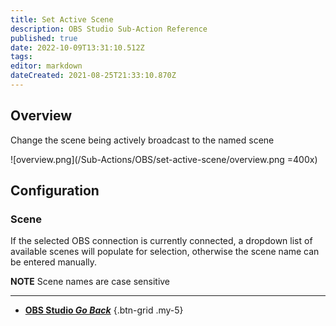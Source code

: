 ```yaml
---
title: Set Active Scene
description: OBS Studio Sub-Action Reference
published: true
date: 2022-10-09T13:31:10.512Z
tags: 
editor: markdown
dateCreated: 2021-08-25T21:33:10.870Z
---
```


## Overview
Change the scene being actively broadcast to the named scene

![overview.png](/Sub-Actions/OBS/set-active-scene/overview.png =400x)

## Configuration
### Scene
If the selected OBS connection is currently connected, a dropdown list of available scenes will populate for selection, otherwise the scene name can be entered manually.

**NOTE** Scene names are case sensitive 

---

- [<i class="mdi mdi-chevron-left"></i> **OBS Studio *Go Back***](/en/Sub-Actions/OBS)
{.btn-grid .my-5}